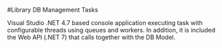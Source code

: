 #Library DB Management Tasks

Visual Studio .NET 4.7 based console application executing task with configurable threads using queues and workers. In addition, it is included the Web API (.NET 7) that calls together with the DB Model.
